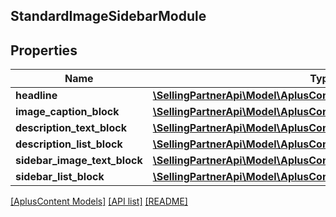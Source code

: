 ## StandardImageSidebarModule

## Properties

Name | Type | Description | Notes
------------ | ------------- | ------------- | -------------
**headline** | [**\SellingPartnerApi\Model\AplusContent\TextComponent**](TextComponent.md) |  | [optional]
**image_caption_block** | [**\SellingPartnerApi\Model\AplusContent\StandardImageCaptionBlock**](StandardImageCaptionBlock.md) |  | [optional]
**description_text_block** | [**\SellingPartnerApi\Model\AplusContent\StandardTextBlock**](StandardTextBlock.md) |  | [optional]
**description_list_block** | [**\SellingPartnerApi\Model\AplusContent\StandardTextListBlock**](StandardTextListBlock.md) |  | [optional]
**sidebar_image_text_block** | [**\SellingPartnerApi\Model\AplusContent\StandardImageTextBlock**](StandardImageTextBlock.md) |  | [optional]
**sidebar_list_block** | [**\SellingPartnerApi\Model\AplusContent\StandardTextListBlock**](StandardTextListBlock.md) |  | [optional]

[[AplusContent Models]](../) [[API list]](../../Api) [[README]](../../../README.md)
